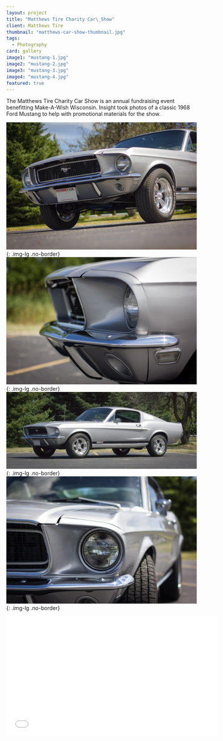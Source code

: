 ```yaml
---
layout: project
title: "Matthews Tire Charity Car\_Show"
client: Matthews Tire
thumbnail: "matthews-car-show-thumbnail.jpg"
tags: 
  - Photography
card: gallery
image1: "mustang-1.jpg"
image2: "mustang-2.jpg"
image3: "mustang-3.jpg"
image4: "mustang-4.jpg"
featured: true
---
```


The Matthews Tire Charity Car Show is an annual fundraising event benefitting Make-A-Wish Wisconsin. Insight took photos of a classic 1968 Ford Mustang to help with promotional materials for the show.

![CIVICTechnologies Website](/img/mustang-1.jpg){: .img-lg .no-border}
![CIVICTechnologies Website](/img/mustang-2.jpg){: .img-lg .no-border}
![CIVICTechnologies Website](/img/mustang-3.jpg){: .img-lg .no-border}
![CIVICTechnologies Website](/img/mustang-4.jpg){: .img-lg .no-border}

<iframe width="560" height="315" src="//www.youtube.com/embed/Oln171OgzeU" frameborder="0" allowfullscreen></iframe>